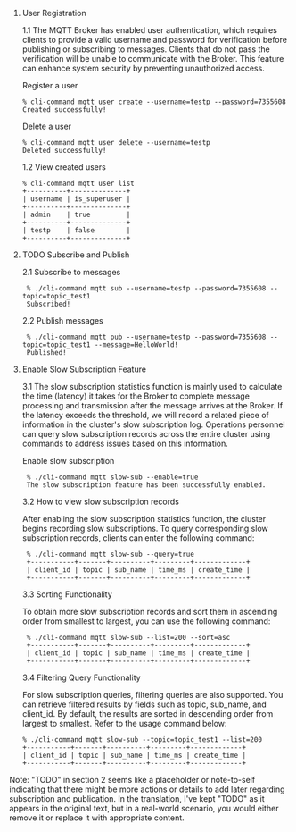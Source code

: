 1. User Registration

    1.1 The MQTT Broker has enabled user authentication, which requires clients to provide a valid username and password for verification before publishing or subscribing to messages. Clients that do not pass the verification will be unable to communicate with the Broker. This feature can enhance system security by preventing unauthorized access.

     Register a user
    ```console
    % cli-command mqtt user create --username=testp --password=7355608
    Created successfully!
    ```
     Delete a user
    ```console
    % cli-command mqtt user delete --username=testp
    Deleted successfully!
    ```
    1.2 View created users

    ```console
    % cli-command mqtt user list
    +----------+--------------+
    | username | is_superuser |
    +----------+--------------+
    | admin    | true         |
    +----------+--------------+
    | testp    | false        |
    +----------+--------------+
    ```

2. TODO Subscribe and Publish

   2.1 Subscribe to messages

   ```console
    % ./cli-command mqtt sub --username=testp --password=7355608 --topic=topic_test1
    Subscribed!
    ```

   2.2 Publish messages

   ```console
    % ./cli-command mqtt pub --username=testp --password=7355608 --topic=topic_test1 --message=HelloWorld!
    Published!
    ```

3. Enable Slow Subscription Feature

   3.1 The slow subscription statistics function is mainly used to calculate the time (latency) it takes for the Broker to complete message processing and transmission after the message arrives at the Broker. If the latency exceeds the threshold, we will record a related piece of information in the cluster's slow subscription log. Operations personnel can query slow subscription records across the entire cluster using commands to address issues based on this information.

   Enable slow subscription
   ```console
    % ./cli-command mqtt slow-sub --enable=true
    The slow subscription feature has been successfully enabled.
   ```

   3.2 How to view slow subscription records

    After enabling the slow subscription statistics function, the cluster begins recording slow subscriptions. To query corresponding slow subscription records, clients can enter the following command:

   ```console
    % ./cli-command mqtt slow-sub --query=true
    +-----------+-------+----------+---------+-------------+
    | client_id | topic | sub_name | time_ms | create_time |
    +-----------+-------+----------+---------+-------------+
    ```

   3.3 Sorting Functionality

   To obtain more slow subscription records and sort them in ascending order from smallest to largest, you can use the following command:

   ```console
    % ./cli-command mqtt slow-sub --list=200 --sort=asc
    +-----------+-------+----------+---------+-------------+
    | client_id | topic | sub_name | time_ms | create_time |
    +-----------+-------+----------+---------+-------------+
    ```

   3.4 Filtering Query Functionality

    For slow subscription queries, filtering queries are also supported. You can retrieve filtered results by fields such as topic, sub_name, and client_id. By default, the results are sorted in descending order from largest to smallest. Refer to the usage command below:

    ```console
    % ./cli-command mqtt slow-sub --topic=topic_test1 --list=200
    +-----------+-------+----------+---------+-------------+
    | client_id | topic | sub_name | time_ms | create_time |
    +-----------+-------+----------+---------+-------------+
    ```

Note: "TODO" in section 2 seems like a placeholder or note-to-self indicating that there might be more actions or details to add later regarding subscription and publication. In the translation, I've kept "TODO" as it appears in the original text, but in a real-world scenario, you would either remove it or replace it with appropriate content.
